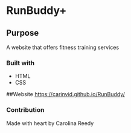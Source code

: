 # RunBuddy+
## Purpose
A website that offers fitness training services

### Built with
* HTML
* CSS

##Website
https://carinvid.github.io/RunBuddy/

### Contribution
Made with heart by Carolina Reedy
